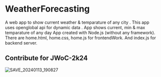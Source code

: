 # WeatherForecasting
A web app to show current weather & temparature of any city .
This app uses openglobal api for dynamic data .
App shows current, min & max temparature of any day
App created with Node.js (without any framework).
There are home.html, home.css, home.js for frontendWork.
And index.js for backend server.

## Contribute for JWoC-2k24
![SAVE_20240113_190827](https://github.com/Animesh606/WeatherForcasting/assets/95488756/f889d96b-85e4-41de-987b-0ecfd42f7b11)
